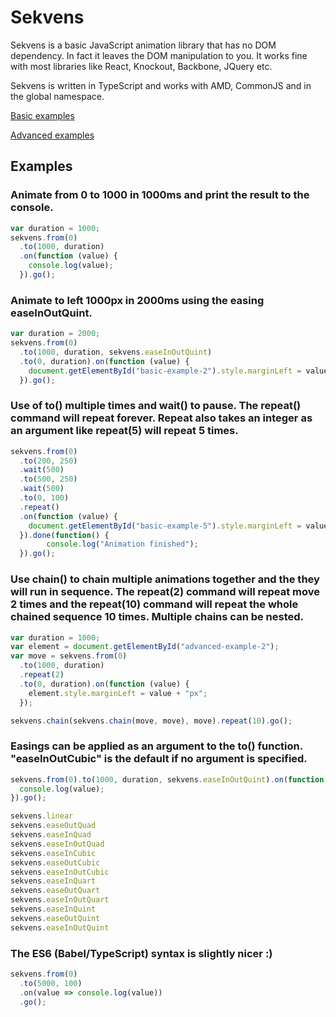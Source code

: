 # Sekvens
Sekvens is a basic JavaScript animation library that has no DOM dependency. In fact it leaves the DOM manipulation to you. It works fine with most libraries like React, Knockout, Backbone, JQuery etc.

Sekvens is written in TypeScript and works with AMD, CommonJS and in the global namespace.

[Basic examples ](http://riax.se/sekvens/examples/basic.html)

[Advanced examples ](http://riax.se/sekvens/examples/advanced.html)

## Examples

### Animate from 0 to 1000 in 1000ms and print the result to the console.
```javascript
var duration = 1000;
sekvens.from(0)
  .to(1000, duration)
  .on(function (value) {
    console.log(value);
  }).go();
```

### Animate to left 1000px in 2000ms using the easing easeInOutQuint.
```javascript
var duration = 2000;
sekvens.from(0)
  .to(1000, duration, sekvens.easeInOutQuint)
  .to(0, duration).on(function (value) {
    document.getElementById("basic-example-2").style.marginLeft = value + "px";
  }).go();
```

### Use of to() multiple times and wait() to pause. The repeat() command will repeat forever. Repeat also takes an integer as an argument like repeat(5) will repeat 5 times.
```javascript
sekvens.from(0)
  .to(200, 250)
  .wait(500)
  .to(500, 250)
  .wait(500)
  .to(0, 100)
  .repeat()
  .on(function (value) {
    document.getElementById("basic-example-5").style.marginLeft = value + "px";
  }).done(function() {
		console.log("Animation finished");
  }).go();
```

### Use chain() to chain multiple animations together and the they will run in sequence. The repeat(2) command will repeat move 2 times and the repeat(10) command will repeat the whole chained sequence 10 times. Multiple chains can be nested.
```javascript
var duration = 1000;
var element = document.getElementById("advanced-example-2");
var move = sekvens.from(0)
  .to(1000, duration)
  .repeat(2)
  .to(0, duration).on(function (value) {
    element.style.marginLeft = value + "px";
  });

sekvens.chain(sekvens.chain(move, move), move).repeat(10).go();
```
### Easings can be applied as an argument to the to() function. "easeInOutCubic" is the default if no argument is specified.
```javascript
sekvens.from(0).to(1000, duration, sekvens.easeInOutQuint).on(function (value) {
  console.log(value);
}).go();

sekvens.linear
sekvens.easeOutQuad
sekvens.easeInQuad
sekvens.easeInOutQuad
sekvens.easeInCubic
sekvens.easeOutCubic
sekvens.easeInOutCubic
sekvens.easeInQuart
sekvens.easeOutQuart
sekvens.easeInOutQuart
sekvens.easeInQuint
sekvens.easeOutQuint
sekvens.easeInOutQuint

```

### The ES6 (Babel/TypeScript) syntax is slightly nicer :)

```javascript
sekvens.from(0)
  .to(5000, 100)
  .on(value => console.log(value))
  .go();
```
